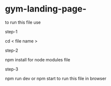 # gym-landing-page-


to run this file use

step-1

cd < file name >

step-2

npm install for node modules file

step-3

npm run dev or npm start to run this file in browser

